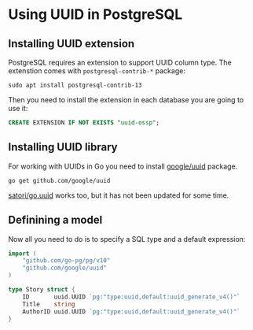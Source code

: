 # Using UUID in PostgreSQL

## Installing UUID extension

PostgreSQL requires an extension to support UUID column type. The extenstion comes with
`postgresql-contrib-*` package:

```shell
sudo apt install postgresql-contrib-13
```

Then you need to install the extension in each database you are going to use it:

```sql
CREATE EXTENSION IF NOT EXISTS "uuid-ossp";
```

## Installing UUID library

For working with UUIDs in Go you need to install
[google/uuid](https://pkg.go.dev/github.com/google/uuid) package.

```shell
go get github.com/google/uuid
```

[satori/go.uuid](https://github.com/satori/go.uuid) works too, but it has not been updated for some
time.

## Definining a model

Now all you need to do is to specify a SQL type and a default expression:

```go
import (
	"github.com/go-pg/pg/v10"
	"github.com/google/uuid"
)

type Story struct {
	ID       uuid.UUID `pg:"type:uuid,default:uuid_generate_v4()"`
	Title    string
	AuthorID uuid.UUID `pg:"type:uuid,default:uuid_generate_v4()"`
}
```
